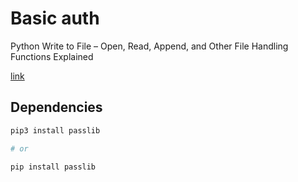 # Basic auth

Python Write to File – Open, Read, Append, and Other File Handling Functions Explained

[link](https://www.freecodecamp.org/news/python-write-to-file-open-read-append-and-other-file-handling-functions-explained/)

## Dependencies

```sh
pip3 install passlib

# or

pip install passlib
```
